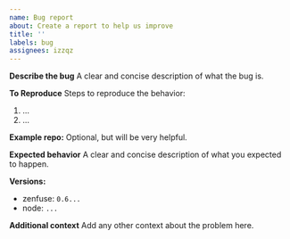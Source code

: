 ```yaml
---
name: Bug report
about: Create a report to help us improve
title: ''
labels: bug
assignees: izzqz
---
```


**Describe the bug**
A clear and concise description of what the bug is.

**To Reproduce**
Steps to reproduce the behavior:

1. ...
2. ...

**Example repo:**
Optional, but will be very helpful.

**Expected behavior**
A clear and concise description of what you expected to happen.

**Versions:**

-   zenfuse: `0.6...`
-   node: `...`

**Additional context**
Add any other context about the problem here.
